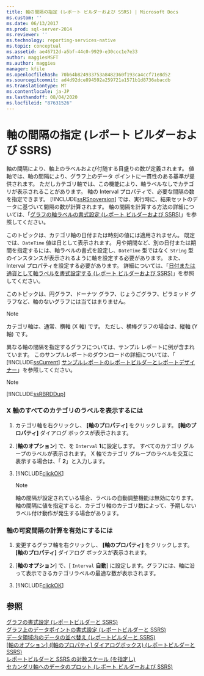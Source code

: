 ```yaml
---
title: 軸の間隔の指定 (レポート ビルダーおよび SSRS) | Microsoft Docs
ms.custom: ''
ms.date: 06/13/2017
ms.prod: sql-server-2014
ms.reviewer: ''
ms.technology: reporting-services-native
ms.topic: conceptual
ms.assetid: ae46712d-a5bf-44c0-9929-e30ccc1e7e33
author: maggiesMSFT
ms.author: maggies
manager: kfile
ms.openlocfilehash: 70b64b824933753a8482360f193ca4ccf71e8d52
ms.sourcegitcommit: ad4d92dce894592a259721a1571b1d8736abacdb
ms.translationtype: MT
ms.contentlocale: ja-JP
ms.lasthandoff: 08/04/2020
ms.locfileid: "87631526"
---
```

# <a name="specify-an-axis-interval-report-builder-and-ssrs"></a>軸の間隔の指定 (レポート ビルダーおよび SSRS)
  軸の間隔により、軸上のラベルおよび付随する目盛りの数が定義されます。 値軸では、軸の間隔により、グラフ上のデータ ポイントに一貫性のある基準が提供されます。 ただしカテゴリ軸では、この機能により、軸ラベルなしでカテゴリが表示されることがあります。 軸の Interval プロパティで、必要な間隔の数を指定できます。 [!INCLUDE[ssRSnoversion](../../includes/ssrsnoversion-md.md)] では、実行時に、結果セットのデータに基づいて間隔の数が計算されます。 軸の間隔を計算する方法の詳細については、「[グラフの軸ラベルの書式設定 &#40;レポート ビルダーおよび SSRS&#41;](formatting-axis-labels-on-a-chart-report-builder-and-ssrs.md)」を参照してください。  
  
 このトピックは、カテゴリ軸の日付または時刻の値には適用されません。 既定では、`DateTime` 値は日として表示されます。 月や期間など、別の日付または期間を指定するには、軸ラベルの書式を設定し、`DateTime` 型ではなく `String` 型のインスタンスが表示されるように軸を設定する必要があります。 また、Interval プロパティを設定する必要があります。 詳細については、「[日付または通貨として軸ラベルを書式設定する &#40;レポート ビルダーおよび SSRS&#41;](format-axis-labels-as-dates-or-currencies-report-builder-and-ssrs.md)」を参照してください。  
  
 このトピックは、円グラフ、ドーナツ グラフ、じょうごグラフ、ピラミッド グラフなど、軸のないグラフには当てはまりません。  
  
> [!NOTE]  
>  カテゴリ軸は、通常、横軸 (X 軸) です。 ただし、横棒グラフの場合は、縦軸 (Y 軸) です。  
  
 異なる軸の間隔を指定するグラフについては、サンプル レポートに例が含まれています。 このサンプルレポートのダウンロードの詳細については、「 [!INCLUDE[ssCurrent](../../includes/sscurrent-md.md)] [サンプルレポートのレポートビルダーとレポートデザイナー](https://go.microsoft.com/fwlink/?LinkId=198283)」を参照してください。  
  
> [!NOTE]  
>  [!INCLUDE[ssRBRDDup](../../includes/ssrbrddup-md.md)]  
  
### <a name="to-show-all-category-labels-on-the-x-axis"></a>X 軸のすべてのカテゴリのラベルを表示するには  
  
1.  カテゴリ軸を右クリックし、 **[軸のプロパティ]** をクリックします。 **[軸のプロパティ]** ダイアログ ボックスが表示されます。  
  
2.  [**軸のオプション**] で、を `Interval` **1**に設定します。 すべてのカテゴリ グループのラベルが表示されます。 X 軸でカテゴリ グループのラベルを交互に表示する場合は、「 **2**」と入力します。  
  
3.  [!INCLUDE[clickOK](../../includes/clickok-md.md)]  
  
    > [!NOTE]  
    >  軸の間隔が設定されている場合、ラベルの自動調整機能は無効になります。 軸の間隔に値を指定すると、カテゴリ軸のカテゴリ数によって、予期しないラベル付け動作が発生する場合があります。  
  
### <a name="to-enable-a-variable-interval-calculation-on-an-axis"></a>軸の可変間隔の計算を有効にするには  
  
1.  変更するグラフ軸を右クリックし、 **[軸のプロパティ]** をクリックします。 **[軸のプロパティ]** ダイアログ ボックスが表示されます。  
  
2.  [**軸のオプション**] で、[ `Interval` **自動**] に設定します。グラフには、軸に沿って表示できるカテゴリラベルの最適な数が表示されます。  
  
3.  [!INCLUDE[clickOK](../../includes/clickok-md.md)]  
  
## <a name="see-also"></a>参照  
 [グラフの書式設定 &#40;レポートビルダーと SSRS&#41;](formatting-a-chart-report-builder-and-ssrs.md)   
 [グラフ上のデータポイントの書式設定 &#40;レポートビルダーと SSRS&#41;](formatting-data-points-on-a-chart-report-builder-and-ssrs.md)   
 [データ領域内のデータの並べ替え &#40;レポートビルダーと SSRS&#41;](sort-data-in-a-data-region-report-builder-and-ssrs.md)   
 [[軸のオプション] ([軸のプロパティ] ダイアログボックス) &#40;レポートビルダーと SSRS&#41;](../axis-properties-dialog-box-axis-options-report-builder-and-ssrs.md)   
 [レポートビルダーと SSRS の対数スケール &#40;を指定し&#41;](specify-a-logarithmic-scale-report-builder-and-ssrs.md)   
 [セカンダリ軸へのデータのプロット &#40;レポート ビルダーおよび SSRS&#41;](plot-data-on-a-secondary-axis-report-builder-and-ssrs.md)  
  
  
